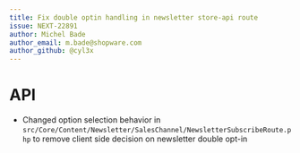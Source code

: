 ```yaml
---
title: Fix double optin handling in newsletter store-api route
issue: NEXT-22891
author: Michel Bade
author_email: m.bade@shopware.com
author_github: @cyl3x
---
```

# API
* Changed option selection behavior in `src/Core/Content/Newsletter/SalesChannel/NewsletterSubscribeRoute.php` to remove client side decision on newsletter double opt-in
